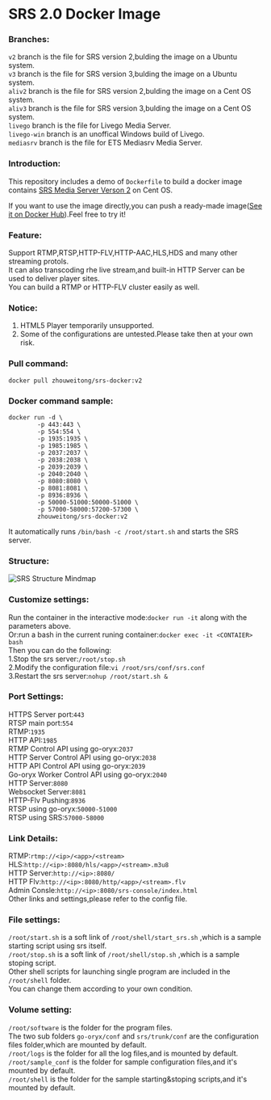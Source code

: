 # SRS 2.0 Docker Image

### Branches:  
`v2` branch is the file for SRS version 2,bulding the image on a Ubuntu system.  
`v3` branch is the file for SRS version 3,bulding the image on a Ubuntu system.  
`aliv2` branch is the file for SRS version 2,bulding the image on a Cent OS system.  
`aliv3` branch is the file for SRS version 3,bulding the image on a Cent OS system.  
`livego` branch is the file for Livego Media Server.  
`livego-win` branch is an unoffical Windows build of Livego.  
`mediasrv` branch is the file for ETS Mediasrv Media Server.  

### Introduction:  
This repository includes a demo of `Dockerfile` to build a docker image contains [SRS Media Server Verson 2](https://github.com/ossrs/srs/tree/2.0release) on Cent OS.  

If you want to use the image directly,you can push a ready-made image([See it on Docker Hub](https://hub.docker.com/r/zhouweitong/srs-docker/)).Feel free to try it!  

### Feature:
Support RTMP,RTSP,HTTP-FLV,HTTP-AAC,HLS,HDS and many other streaming protols.  
It can also transcoding rhe live stream,and built-in HTTP Server can be used to deliver player sites.  
You can build a RTMP or HTTP-FLV cluster easily as well.

### Notice:
1. HTML5 Player temporarily unsupported.  
2. Some of the configurations are untested.Please take then at your own risk. 

### Pull command:  

`docker pull zhouweitong/srs-docker:v2`

### Docker command sample:  
  
```
docker run -d \
        -p 443:443 \
		-p 554:554 \
		-p 1935:1935 \
		-p 1985:1985 \
		-p 2037:2037 \
		-p 2038:2038 \
		-p 2039:2039 \
		-p 2040:2040 \
		-p 8080:8080 \
		-p 8081:8081 \
		-p 8936:8936 \
		-p 50000-51000:50000-51000 \
		-p 57000-58000:57200-57300 \
		zhouweitong/srs-docker:v2
```  
It automatically runs `/bin/bash -c /root/start.sh` and starts the SRS server. 

### Structure: 
![SRS Structure Mindmap](https://github.com/zhouweitong3/srs-docker/raw/v2/structure.png)  

### Customize settings:
Run the container in the interactive mode:`docker run -it` along with the parameters above.  
Or:run a bash in the current runing container:`docker exec -it <CONTAIER> bash`  
Then you can do the following:  
1.Stop the srs server:`/root/stop.sh`  
2.Modify the configuration file:`vi /root/srs/conf/srs.conf`  
3.Restart the srs server:`nohup /root/start.sh &`

### Port Settings:
 
HTTPS Server port:`443`  
RTSP main port:`554`  
RTMP:`1935`  
HTTP API:`1985`  
RTMP Control API using go-oryx:`2037`  
HTTP Server Control API using go-oryx:`2038`  
HTTP API Control API using go-oryx:`2039`  
Go-oryx Worker Control API using go-oryx:`2040`  
HTTP Server:`8080`  
Websocket Server:`8081`  
HTTP-Flv Pushing:`8936`  
RTSP using go-oryx:`50000-51000`  
RTSP using SRS:`57000-58000` 

### Link Details: 

RTMP:`rtmp://<ip>/<app>/<stream>`  
HLS:`http://<ip>:8080/hls/<app>/<stream>.m3u8`  
HTTP Server:`http://<ip>:8080/`  
HTTP Flv:`http://<ip>:8080/http/<app>/<stream>.flv`  
Admin Consle:`http://<ip>:8080/srs-console/index.html`  
Other links and settings,please refer to the config file.

### File settings:
`/root/start.sh` is a soft link of `/root/shell/start_srs.sh` ,which is a sample starting script using srs itself.  
`/root/stop.sh` is a soft link of `/root/shell/stop.sh` ,which is a sample stoping script.  
Other shell scripts for launching single program are included in the `/root/shell` folder.  
You can change them according to your own condition.  

### Volume setting:  
`/root/software` is the folder for the program files.  
The two sub folders `go-oryx/conf` and `srs/trunk/conf` are the configuration files folder,which are mounted by default.  
`/root/logs` is the folder for all the log files,and is mounted by default.  
`/root/sample_conf` is the folder for sample configuration files,and it's mounted by default.  
`/root/shell` is the folder for the sample starting&stoping scripts,and it's mounted by default.
